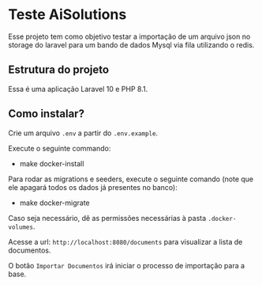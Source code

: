 # Teste AiSolutions
Esse projeto tem como objetivo testar a importação de um arquivo json no storage do laravel para um bando de dados Mysql via fila utilizando o redis.

## Estrutura do projeto
Essa é uma aplicação Laravel 10 e PHP 8.1.

## Como instalar?

Crie um arquivo `.env` a partir do `.env.example`.

Execute o seguinte commando:
- make docker-install

Para rodar as migrations e seeders, execute o seguinte comando (note que ele apagará todos os dados já presentes no banco):
- make docker-migrate

Caso seja necessário, dê as permissões necessárias à pasta `.docker-volumes`.

Acesse a url: `http://localhost:8080/documents` para visualizar a lista de documentos.

O botão `Importar Documentos` irá iniciar o processo de importação para a base.

